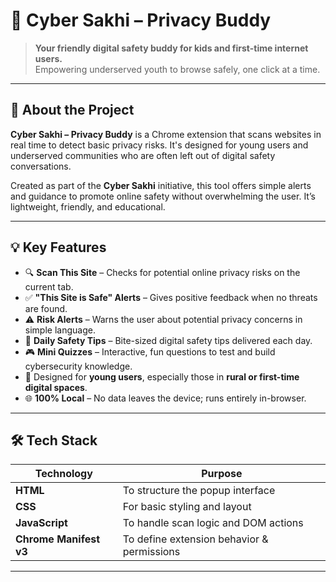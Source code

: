 # 🔐 Cyber Sakhi – Privacy Buddy  
> **Your friendly digital safety buddy for kids and first-time internet users.**  
> Empowering underserved youth to browse safely, one click at a time.
---

## 🌟 About the Project

**Cyber Sakhi – Privacy Buddy** is a Chrome extension that scans websites in real time to detect basic privacy risks. It's designed for young users and underserved communities who are often left out of digital safety conversations.

Created as part of the **Cyber Sakhi** initiative, this tool offers simple alerts and guidance to promote online safety without overwhelming the user. It’s lightweight, friendly, and educational.

---

## 💡 Key Features

- 🔍 **Scan This Site** – Checks for potential online privacy risks on the current tab.
- ✅ **"This Site is Safe" Alerts** – Gives positive feedback when no threats are found.
- ⚠️ **Risk Alerts** – Warns the user about potential privacy concerns in simple language.
- 🧠 **Daily Safety Tips** – Bite-sized digital safety tips delivered each day.
- 🎮 **Mini Quizzes** – Interactive, fun questions to test and build cybersecurity knowledge.
- 🎯 Designed for **young users**, especially those in **rural or first-time digital spaces**.
- 🌐 **100% Local** – No data leaves the device; runs entirely in-browser.
---

## 🛠 Tech Stack

| Technology             | Purpose                                    |
| ---------------------- | ------------------------------------------ |
| **HTML**               | To structure the popup interface           |
| **CSS**                | For basic styling and layout               |
| **JavaScript**         | To handle scan logic and DOM actions       |
| **Chrome Manifest v3** | To define extension behavior & permissions |


---

